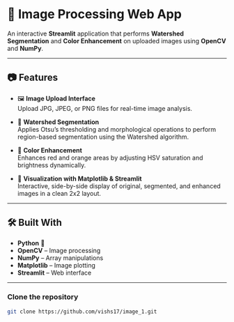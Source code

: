 # 🧪 Image Processing Web App

An interactive **Streamlit** application that performs **Watershed Segmentation** and **Color Enhancement** on uploaded images using **OpenCV** and **NumPy**.

---

## 📷 Features

- 🖼️ **Image Upload Interface**  
  Upload JPG, JPEG, or PNG files for real-time image analysis.

- 🧫 **Watershed Segmentation**  
  Applies Otsu’s thresholding and morphological operations to perform region-based segmentation using the Watershed algorithm.

- 🎨 **Color Enhancement**  
  Enhances red and orange areas by adjusting HSV saturation and brightness dynamically.

- 🧰 **Visualization with Matplotlib & Streamlit**  
  Interactive, side-by-side display of original, segmented, and enhanced images in a clean 2x2 layout.

---

## 🛠️ Built With

- **Python** 🐍  
- **OpenCV** – Image processing  
- **NumPy** – Array manipulations  
- **Matplotlib** – Image plotting  
- **Streamlit** – Web interface  

---

### Clone the repository

```bash
git clone https://github.com/vishs17/image_1.git

